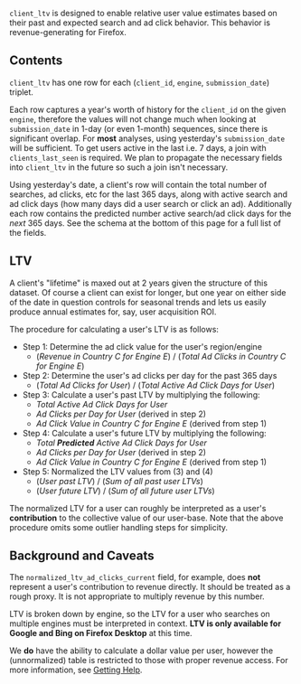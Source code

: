 `client_ltv` is designed to enable relative user value estimates based on their past and expected search and ad click behavior. This behavior is revenue-generating for Firefox.

## Contents

`client_ltv` has one row for each (`client_id`, `engine`, `submission_date`) triplet.

Each row captures a year's worth of history for the `client_id` on the given `engine`, therefore the values will not change much when looking at `submission_date` in 1-day (or even 1-month) sequences, since there is significant overlap. For **most** analyses, using yesterday's `submission_date` will be sufficient. To get users active in the last i.e. 7 days, a join with `clients_last_seen` is required. We plan to propagate the necessary fields into `client_ltv` in the future so such a join isn't necessary.

Using yesterday's date, a client's row will contain the total number of searches, ad clicks, etc for the last 365 days, along with active search and ad click days (how many days did a user search or click an ad). Additionally each row contains the predicted number active search/ad click days for the *next* 365 days. See the schema at the bottom of this page for a full list of the fields.

## LTV

A client's "lifetime" is maxed out at 2 years given the structure of this dataset. Of course a client can exist for longer, but one year on either side of the date in question controls for seasonal trends and lets us easily produce annual estimates for, say, user acquisition ROI.

The procedure for calculating a user's LTV is as follows:

* Step 1: Determine the ad click value for the user's region/engine
    - (*Revenue in Country C for Engine E*) / (*Total Ad Clicks in Country C for Engine E*) 
* Step 2: Determine the user's ad clicks per day for the past 365 days
    - (*Total Ad Clicks for User*) / (*Total Active Ad Click Days for User*)
* Step 3: Calculate a user's past LTV by multiplying the following:
    - *Total Active Ad Click Days for User*
    - *Ad Clicks per Day for User* (derived in step 2)
    - *Ad Click Value in Country C for Engine E* (derived from step 1)
* Step 4: Calculate a user's future LTV by multiplying the following:
    - *Total **Predicted** Active Ad Click Days for User*
    - *Ad Clicks per Day for User* (derived in step 2)
    - *Ad Click Value in Country C for Engine E* (derived from step 1)
* Step 5: Normalized the LTV values from (3) and (4)
    - (*User past LTV*) / (*Sum of all past user LTVs*)
    - (*User future LTV*) / (*Sum of all future user LTVs*)


The normalized LTV for a user can roughly be interpreted as a user's **contribution** to the collective value of our user-base. Note that the above procedure omits some outlier handling steps for simplicity.



## Background and Caveats

The `normalized_ltv_ad_clicks_current` field, for example, does **not** represent a user's contribution to revenue directly. It should be treated as a rough proxy. It is not appropriate to multiply revenue by this number.

LTV is broken down by engine, so the LTV for a user who searches on multiple engines must be interpreted in context. **LTV is only available for Google and Bing on Firefox Desktop** at this time.

We **do** have the ability to calculate a dollar value per user, however the (unnormalized) table is restricted to those with proper revenue access. For more information, see [Getting Help](../../../concepts/getting_help.md).


